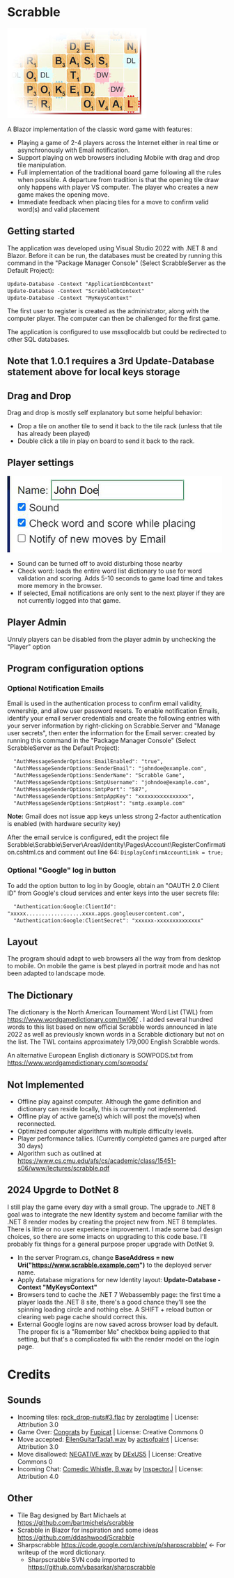 # Scrabble
![Scrabble Board](./Docs/ScrabbleBoard3.jpg ) 

A Blazor implementation of the classic word game with features:
 * Playing a game of 2-4 players across the Internet either in real time or asynchronously with Email notification.
 * Support playing on web browsers including Mobile with drag and drop tile manipulation.
 * Full implementation of the traditional board game following all the rules when possible.  A departure from tradition is that the opening
 tile draw only happens with player VS computer.  The player who creates a new game makes the opening move.
 * Immediate feedback when placing tiles for a move to confirm valid word(s) and valid placement

## Getting started
The application was developed using Visual Studio 2022 with .NET 8 and Blazor.  Before it can be run, the databases must be
created by running this command in the "Package Manager Console" (Select ScrabbleServer as the Default Project):
``` 
Update-Database -Context "ApplicationDbContext"
Update-Database -Context "ScrabbleDbContext" 
Update-Database -Context "MyKeysContext"
```
The first user to register is created as the administrator, along with the computer player.   The computer can
then be challenged for the first game.

The application is configured to use mssqllocaldb but could be redirected to other SQL databases.

## Note that 1.0.1 requires a 3rd Update-Database statement above for local keys storage

 ## Drag and Drop
 Drag and drop is mostly self explanatory but some helpful behavior:
 * Drop a tile on another tile to send it back to the tile rack (unless that tile has already been played)
 * Double click a tile in play on board to send it back to the rack.

 ## Player settings
 ![Scrabble Board](./Docs/PlayerSettings.JPG )   
 * Sound can be turned off to avoid disturbing those nearby
 * Check word: loads the entire word list dictionary to use for word validation and scoring.  Adds 5-10 seconds to game load time 
 and takes more memory in the browser.
 * If selected, Email notifications are only sent to the next player if they are not currently logged into that game.

 ## Player Admin
 Unruly players can be disabled from the player admin by unchecking the "Player" option


 ## Program configuration options

   ### Optional Notification Emails
 Email is used in the authentication process to confirm email validity, ownership, and allow user password resets.
 To enable notification Emails, identify your email server credentials and create the following entries with your server information by right-clicking on Scrabble.Server 
 and "Manage user secrets", then enter the information for the Email server:
 created by running this command in the "Package Manager Console" (Select ScrabbleServer as the Default Project):
``` 
  "AuthMessageSenderOptions:EmailEnabled": "true",
  "AuthMessageSenderOptions:SenderEmail": "johndoe@example.com",
  "AuthMessageSenderOptions:SenderName": "Scrabble Game",
  "AuthMessageSenderOptions:SmtpUsername": "johndoe@example.com",
  "AuthMessageSenderOptions:SmtpPort": "587",
  "AuthMessageSenderOptions:SmtpAppKey": "xxxxxxxxxxxxxxxx",
  "AuthMessageSenderOptions:SmtpHost": "smtp.example.com"
``` 
__Note:__ Gmail does not issue app keys unless strong 2-factor authentication is enabled (with hardware security key)  

After the email service is configured, edit the project file Scrabble\Scrabble\Server\Areas\Identity\Pages\Account\RegisterConfirmation.cshtml.cs
and comment out line 64:  ```DisplayConfirmAccountLink = true;```


 ### Optional "Google" log in button

 To add the option button to log in by Google, obtain an "OAUTH 2.0 Client ID" from Google's cloud services and enter
 keys into the user secrets file:
``` 
  "Authentication:Google:ClientId": "xxxxx..................xxxx.apps.googleusercontent.com",
  "Authentication:Google:ClientSecret": "xxxxxx-xxxxxxxxxxxxxx"
``` 
 ## Layout
 The program should adapt to web browsers all the way from from desktop to mobile.  On mobile the game is best played in portrait mode 
 and has not been adapted to landscape mode.


## The Dictionary

The dictionary is the North American Tournament Word List (TWL) from https://www.wordgamedictionary.com/twl06/ .  I added
several hundred words to this list based on new official Scrabble words announced in late 2022 as well as previously known words 
in a Scrabble dictionary but not on the list. The TWL contains approximately 179,000 English Scrabble words.

An alternative European English dictionary is SOWPODS.txt from https://www.wordgamedictionary.com/sowpods/

## Not Implemented
* Offline play against computer.   Although the game definition and dictionary can reside locally, this is 
currently not implemented.
* Offline play of active game(s) which will post the move(s) when reconnected.
* Optimized computer algorithms with multiple difficulty levels.
* Player performance tallies.  (Currently completed games are purged after 30 days)
* Algorithm such as outlined at https://www.cs.cmu.edu/afs/cs/academic/class/15451-s06/www/lectures/scrabble.pdf


## 2024 Upgrde to DotNet 8

I still play the game every day with a small group.   The upgrade to .NET 8 goal was to integrate the new Identity system and become familiar
with the .NET 8 render modes by creating the project new from .NET 8 templates.  There is little or no user experience improvement.  I made some bad design choices, so there are some imacts
on upgrading to this code base.   I'll probably fix things for a general purpose proper upgrade with DotNet 9.

* In the server Program.cs, change  __BaseAddress = new Uri("https://www.scrabble.example.com")__ to the deployed server name.
* Apply database migrations for new Identity layout:  __Update-Database -Context "MyKeysContext"__
* Browsers tend to cache the .NET 7 Webassembly page: the first time a player loads the .NET 8 site, there's a good chance they'll see
the spinning loading circle and nothing else.   A SHIFT + reload button or clearing web page cache should correct this.
* External Google logins are now saved across browser load by default.  The proper fix is a "Remember Me" checkbox being applied to 
that setting, but that's a complicated fix with the render model on the login page.


# Credits

## Sounds

  * Incoming tiles: <a href="https://freesound.org/people/zerolagtime/sounds/89801/">rock_drop-nuts#3.flac</a> by <a href="https://freesound.org/people/zerolagtime/">zerolagtime</a> | License: Attribution 3.0</li>
  * Game Over:  <a href="https://freesound.org/people/Fupicat/sounds/607207/">Congrats</a> by <a href="https://freesound.org/people/Fupicat/">Fupicat</a> | License: Creative Commons 0</li>
  * Move accepted:  <a href="https://freesound.org/people/actsofpaint/sounds/371088/">EllenGuitarTada1.wav</a> by <a href="https://freesound.org/people/actsofpaint/">actsofpaint</a> | License: Attribution 3.0</li>
  * Move disallowed: <a href="https://freesound.org/people/DExUS5/sounds/392183/">NEGATIVE.wav</a> by <a href="https://freesound.org/people/DExUS5/">DExUS5</a> | License: Creative Commons 0</li>
  * Incoming Chat: <a href="https://freesound.org/people/InspectorJ/sounds/345687/">Comedic Whistle, B.wav</a> by <a href="https://freesound.org/people/InspectorJ/">InspectorJ</a> | License: Attribution 4.0</li>

## Other
* Tile Bag designed by Bart Michaels at https://github.com/bartmichels/scrabble
* Scrabble in Blazor for inspiration and some ideas https://github.com/ddashwood/Scrabble
* Sharpscrabble https://code.google.com/archive/p/sharpscrabble/  <- For writeup of the word dictionary.
	* Sharpscrabble SVN code imported to https://github.com/vbasarkar/sharpscrabble

